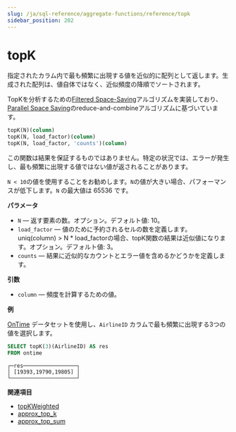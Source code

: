 ```yaml
---
slug: /ja/sql-reference/aggregate-functions/reference/topk
sidebar_position: 202
---
```


# topK

指定されたカラム内で最も頻繁に出現する値を近似的に配列として返します。生成された配列は、値自体ではなく、近似頻度の降順でソートされます。

TopKを分析するための[Filtered Space-Saving](https://doi.org/10.1016/j.ins.2010.08.024)アルゴリズムを実装しており、[Parallel Space Saving](https://doi.org/10.1016/j.ins.2015.09.003)のreduce-and-combineアルゴリズムに基づいています。

``` sql
topK(N)(column)
topK(N, load_factor)(column)
topK(N, load_factor, 'counts')(column)
```

この関数は結果を保証するものではありません。特定の状況では、エラーが発生し、最も頻繁に出現する値ではない値が返されることがあります。

`N < 10`の値を使用することをお勧めします。`N`の値が大きい場合、パフォーマンスが低下します。`N` の最大値は 65536 です。

**パラメータ**

- `N` — 返す要素の数。オプション。デフォルト値: 10。
- `load_factor` — 値のために予約されるセルの数を定義します。uniq(column) > N * load_factorの場合、topK関数の結果は近似値になります。オプション。デフォルト値: 3。
- `counts` — 結果に近似的なカウントとエラー値を含めるかどうかを定義します。

**引数**

- `column` — 頻度を計算するための値。

**例**

[OnTime](../../../getting-started/example-datasets/ontime.md) データセットを使用し、`AirlineID` カラムで最も頻繁に出現する3つの値を選択します。

``` sql
SELECT topK(3)(AirlineID) AS res
FROM ontime
```

``` text
┌─res─────────────────┐
│ [19393,19790,19805] │
└─────────────────────┘
```

**関連項目**

- [topKWeighted](../../../sql-reference/aggregate-functions/reference/topkweighted.md)
- [approx_top_k](../../../sql-reference/aggregate-functions/reference/approxtopk.md)
- [approx_top_sum](../../../sql-reference/aggregate-functions/reference/approxtopsum.md)
